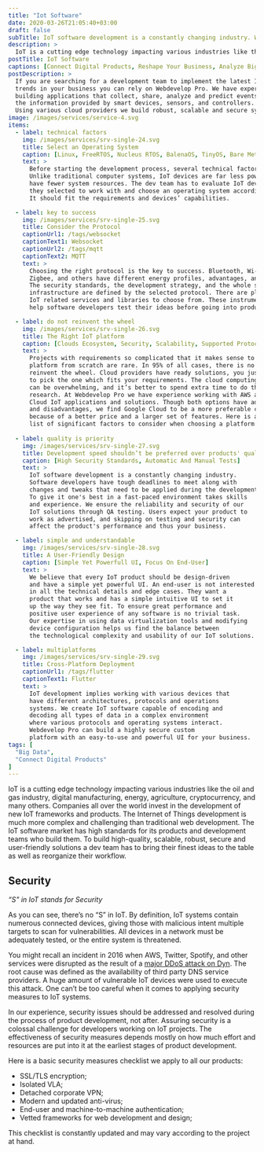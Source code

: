 ```yaml
---
title: "Iot Software"
date: 2020-03-26T21:05:40+03:00
draft: false
subTitle: IoT software development is a constantly changing industry. We ensure the reliability and security of our IoT solutions.
description: >
  IoT is a cutting edge technology impacting various industries like the oil and gas industry, digital manufacturing, energy, agriculture, cryptocurrency, and many others. Companies all over the world invest in the development of new IoT frameworks and products. The Internet of Things development is much more complex and challenging than traditional web development. The IoT software market has high standards for its products and development teams who build them. To build high-quality, scalable, robust, secure and user-friendly solutions a dev team has to bring their finest ideas to the table as well as reorganize their workflow.
postTitle: IoT Software
captions: [Сonnect Digital Products, Reshape Your Business, Analyze Big Data, Enhance Internal Operations]
postDescription: >
  If you are searching for a development team to implement the latest IoT Technology 
  trends in your business you can rely on Webdevelop Pro. We have experience in 
  building applications that collect, share, analyze and predict events based on 
  the information provided by smart devices, sensors, and controllers. 
  Using various cloud providers we build robust, scalable and secure systems.  
image: /images/services/service-4.svg
items:
  - label: technical factors
    img: /images/services/srv-single-24.svg
    title: Select an Operating System
    caption: [Linux, FreeRTOS, Nucleus RTOS, BalenaOS, TinyOS, Bare Metal]
    text: >
      Before starting the development process, several technical factors should be considered. 
      Unlike traditional computer systems, IoT devices are far less powerful and 
      have fewer system resources. The dev team has to evaluate IoT devices 
      they selected to work with and choose an operating system accordingly. 
      It should fit the requirements and devices’ capabilities.

  - label: key to success
    img: /images/services/srv-single-25.svg
    title: Consider the Protocol
    captionUrl1: /tags/websocket
    captionText1: Websocket
    captionUrl2: /tags/mqtt
    captionText2: MQTT
    text: >
      Choosing the right protocol is the key to success. Bluetooth, Wi-Fi, serial ports, 
      Zigbee, and others have different energy profiles, advantages, and disadvantages. 
      The security standards, the development strategy, and the whole software 
      infrastructure are defined by the selected protocol. There are plenty of 
      IoT related services and libraries to choose from. These instruments 
      help software developers test their ideas before going into production saving time and money.

  - label: do not reinvent the wheel
    img: /images/services/srv-single-26.svg
    title: The Right IoT platform
    caption: [Clouds Ecosystem, Security, Scalability, Supported Protocols, Vendor Lock-In, Hidden Fees, Limitations, Usability And UI]
    text: >
      Projects with requirements so complicated that it makes sense to develop a 
      platform from scratch are rare. In 95% of all cases, there is no need to 
      reinvent the wheel. Cloud providers have ready solutions, you just need 
      to pick the one which fits your requirements. The cloud computing market 
      can be overwhelming, and it’s better to spend extra time to do thorough 
      research. At Webdevelop Pro we have experience working with AWS and Google 
      Cloud IoT applications and solutions. Though both options have advantages 
      and disadvantages, we find Google Cloud to be a more preferable choice 
      because of a better price and a larger set of features. Here is a 
      list of significant factors to consider when choosing a platform:
  
  - label: quality is priority
    img: /images/services/srv-single-27.svg
    title: Development speed shouldn’t be preferred over products' quality
    caption: [High Security Standards, Automatic And Manual Tests]
    text: >
      IoT software development is a constantly changing industry. 
      Software developers have tough deadlines to meet along with 
      changes and tweaks that need to be applied during the development process. 
      To give it one's best in a fast-paced environment takes skills 
      and experience. We ensure the reliability and security of our 
      IoT solutions through QA testing. Users expect your product to 
      work as advertised, and skipping on testing and security can 
      affect the product's performance and thus your business.

  - label: simple and understandable
    img: /images/services/srv-single-28.svg
    title: A User-Friendly Design
    caption: [Simple Yet Powerfull UI, Focus On End-User]
    text: >
      We believe that every IoT product should be design-driven 
      and have a simple yet powerful UI. An end-user is not interested 
      in all the technical details and edge cases. They want a 
      product that works and has a simple intuitive UI to set it 
      up the way they see fit. To ensure great performance and 
      positive user experience of any software is no trivial task. 
      Our expertise in using data virtualization tools and modifying 
      device configuration helps us find the balance between 
      the technological complexity and usability of our IoT solutions.

  - label: multiplatforms
    img: /images/services/srv-single-29.svg
    title: Cross-Platform Deployment
    captionUrl1: /tags/flutter
    captionText1: Flutter
    text: >
      IoT development implies working with various devices that 
      have different architectures, protocols and operations 
      systems. We create IoT software capable of encoding and 
      decoding all types of data in a complex environment 
      where various protocols and operating systems interact. 
      Webdevelop Pro can build a highly secure custom 
      platform with an easy-to-use and powerful UI for your business.
tags: [
  "Big Data",
  "Connect Digital Products"
]
---
```


IoT is a cutting edge technology impacting various industries 
like the oil and gas industry, digital manufacturing, energy, 
agriculture, cryptocurrency, and many others. Companies all 
over the world invest in the development of new IoT frameworks 
and products. The Internet of Things development is much 
more complex and challenging than traditional web development. 
The IoT software market has high standards for its products 
and development teams who build them. To build high-quality, 
scalable, robust, secure and user-friendly solutions a dev 
team has to bring their finest ideas to the table as 
well as reorganize their workflow.

<!-- section break -->

## Security

*“S" in IoT stands for Security*

As you can see, there’s no “S” in IoT. By definition, 
IoT systems contain numerous connected devices, giving those 
with malicious intent multiple targets to scan for vulnerabilities. 
All devices in a network must be adequately tested, or the entire system is threatened.

You might recall an incident in 2016 when AWS, Twitter, Spotify, and 
other services were disrupted as the result of a [major DDoS attack on Dyn](https://www.datacenterdynamics.com/en/news/major-ddos-attack-on-dyn-disrupts-aws-twitter-spotify-and-more/). 
The root cause was defined as the availability of third party DNS service providers. 
A huge amount of vulnerable IoT devices were used to execute this attack. 
One can’t be too careful when it comes to applying security measures to IoT systems.

In our experience, security issues should be addressed and resolved 
during the process of product development, not after. 
Assuring security is a colossal challenge for developers working on IoT projects. 
The effectiveness of security measures depends mostly on 
how much effort and resources are put into it at the earliest stages of product development.

Here is a basic security measures checklist we apply to all our products:

- SSL/TLS encryption;
- Isolated VLA;
- Detached corporate VPN;
- Modern and updated anti-virus;
- End-user and machine-to-machine authentication;
- Vetted frameworks for web development and design;

This checklist is constantly updated and may vary according to the project at hand.

